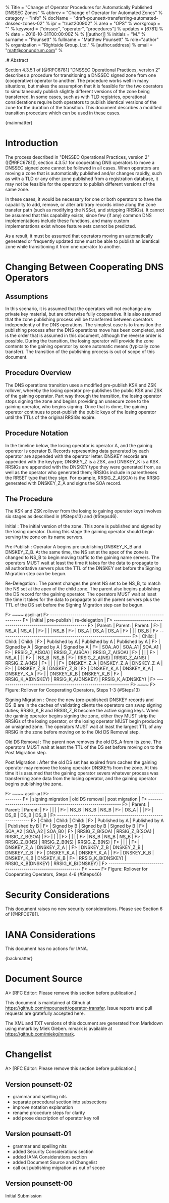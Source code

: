 % Title = "Change of Operator Procedures for Automatically Published DNSSEC Zones"
% abbrev = "Change of Operator for Automated Zones"
% category = "info"
% docName = "draft-pounsett-transferring-automated-dnssec-zones-02"
% ipr = "trust200902"
% area = "OPS"
% workgroup = ""
% keyword = ["dnssec", "operator", "procedures"]
% updates = [6781]
%
% date = 2016-10-31T00:00:00Z
%
% [[author]]
% initials = "M."
% surname = "Pounsett"
% fullname = "Matthew Pounsett"
% role="author"
% organization = "Rightside Group, Ltd."
% 	[author.address]
%	email = "matt@conundrum.com"
%

.# Abstract

Section 4.3.5.1 of [@!RFC6781] "DNSSEC Operational Practices, version 2"
describes a procedure for transitioning a DNSSEC signed zone from one
(cooperative) operator to another.  The procedure works well in many
situations, but makes the assumption that it is feasible for the two operators
to simultaneously publish slightly different versions of the zone being
transferred.  In some cases, such as with TLD registries, operational
considerations require both operators to publish identical versions of the
zone for the duration of the transition.  This document describes a modified
transition procedure which can be used in these cases.

{mainmatter}

# Introduction

The process described in "DNSSEC Operational Practices, version 2"
([@!RFC6781]), section 4.3.5.1 for cooperating DNS operators to move a DNSSEC
signed zone cannot be followed in all cases.  When operators are moving a zone
that is automatically published and/or changes rapidly, such as with a TLD or
any other zone published from a registration database, it may not be feasible
for the operators to publish different versions of the same zone.

In these cases, it would be necessary for one or both operators to have the
capability to add, remove, or alter arbitrary records inline along the zone
transfer path (such as modifying the NSSet, and stripping RRSIGs).  It cannot
be assumed that this capability exists, since few (if any) common DNS
implementations include these functions, and many custom implementations exist
whose feature sets cannot be predicted.

As a result, it must be assumed that operators moving an automatically
generated or frequently updated zone must be able to publish an identical zone
while transitioning it from one operator to another.

# Changing Between Cooperating DNS Operators

## Assumptions

In this scenario, it is assumed that the operators will not exchange any
private key material, but are otherwise fully cooperative.  It is also assumed
that the zone publishing process will be transferred between operators
independently of the DNS operations.  The simplest case is to transition the
publishing process after the DNS operations move has been completed, and is
the order that is assumed in this document, although the reverse order is
possible.  During the transition, the losing operator will provide the zone
contents to the gaining operator by some automatic means (typically zone
transfer).  The transition of the publishing process is out of scope of this
document.

## Procedure Overview

The DNS operations transition uses a modified pre-publish KSK and ZSK
rollover, whereby the losing operator pre-publishes the public KSK and ZSK of
the gaining operator.  Part way through the transition, the losing operator
stops signing the zone and begins providing an unsecure zone to the gaining
operator, who begins signing.  Once that is done, the gaining operator
continues to post-publish the public keys of the losing operator until the
TTLs of the original RRSIGs expire.

## Procedure Notation

In the timeline below, the losing operator is operator A, and the gaining
operator is operator B.  Records representing data generated by each operator
are appended with the operator letter.  DNSKEY records are appended with the
keytype;  DNSKEY_Z is a ZSK, and DNSKEY_K is a KSK.  RRSIGs are appended with
the DNSKEY type they were generated from, as well as the operator who
generated them; RRSIGs include in parentheses the RRSET type that they sign.
For example, RRSIG_Z_A(SOA) is the RRSIG generated with DNSKEY_Z_A and signs
the SOA record.

## The Procedure

The KSK and ZSK rollover from the losing to gaining operator keys involves six
stages as described in (#Steps13) and (#Steps46).

Initial
: The initial version of the zone.  This zone is published and signed by the
  losing operator.  During this stage the gaining operator should begin
  serving the zone on its name servers.

Pre-Publish
: Operator A begins pre-publishing DNSKEY_K_B and DNSKEY_Z_B.  At the same
  time, the NS set at the apex of the zone is changed to NS_B to begin moving
  traffic to the gaining name servers.  The operators MUST wait at least the
  time it takes for the data to propagate to all authoritative servers plus
  the TTL of the DNSKEY set before the Signing Migration step can be begun.

Re-Delegation
: The parent changes the prent NS set to be NS_B, to match the NS set at the
  apex of the child zone.  The parent also begins publishing the DS record for
  the gaining operator.  The operators MUST wait at least the time it takes
  for the data to propagate to all the parent servers plus the TTL of the DS
  set before the Signing Migration step can be begun.

F> ~~~~ ascii-art
F> ----------------------------------------------------------------
F> | initial            | pre-publish        | re-delegation      |
F> ----------------------------------------------------------------
F> | Parent:            | Parent:            | Parent:            |
F> |  NS_A              |  NS_A              |                    |
F> |                    |                    |  NS_B              |
F> |  DS_A              |  DS_A              |  DS_A              |
F> |                    |                    |  DS_B              |
F> ----------------------------------------------------------------
F> | Child:             | Child:             | Child:             |
F> | Published by A     | Published by A     | Published by A     |
F> | Signed by A        | Signed by A        | Signed by A        |
F> |  SOA_A0            |  SOA_A1            |  SOA_A1            |
F> |  RRSIG_Z_A(SOA)    |  RRSIG_Z_A(SOA)    |  RRSIG_Z_A(SOA)    |
F> |                    |                    |                    |
F> |  NS_A              |                    |                    |
F> |                    |  NS_B              |  NS_B              |
F> |  RRSIG_Z_A(NS)     |  RRSIG_Z_A(NS)     |  RRSIG_Z_A(NS)     |
F> |                    |                    |                    |
F> |  DNSKEY_Z_A        |  DNSKEY_Z_A        |  DNSKEY_Z_A        |
F> |                    |  DNSKEY_Z_B        |  DNSKEY_Z_B        |
F> |  DNSKEY_K_A        |  DNSKEY_K_A        |  DNSKEY_K_A        |
F> |                    |  DNSKEY_K_B        |  DNSKEY_K_B        |
F> |  RRSIG_K_A(DNSKEY) |  RRSIG_K_A(DNSKEY) |  RRSIG_K_A(DNSKEY) |
F> ----------------------------------------------------------------
F> ~~~~
F> Figure: Rollover for Cooperating Operators, Steps 1-3 {#Steps13}

Signing Migration
: Once the new (pre-published) DNSKEY records and DS_B are in the caches of
  validating clients the operators can swap signing duties; RRSIG_K_B and
  RRSIG_Z_B become the active signing keys.  When the ganinig operator begins
  signing the zone, either they MUST strip the RRSIGs of the losing operator,
  or the losing operator MUST begin producing an unsigned zone.  The operators
  MUST wait at least the largest TTL of any RRSIG in the zone before moving on
  to the Old DS Removal step.

Old DS Removal
: The parent now removes the old DS_A from its zone.  The operators MUST wait
  at least the TTL of the DS set before moving on to the Post Migration step.

Post Migration
: After the old DS set has expired from caches the gaining operator may remove
  the losing operator DNSKEYs from the zone.  At this time it is assumed that
  the gaining operator severs whatever process was transferring zone data from
  the losing operator, and the gaining operator begins publishing the zone.

F> ~~~~ ascii-art
F> ----------------------------------------------------------------
F> | signing migration  | old DS removal     | post migration     |
F> ----------------------------------------------------------------
F> |  Parent:           | Parent:            | Parent:            |
F> |                    |                    |                    |
F> |   NS_B             |  NS_B              |  NS_B              |
F> |   DS_A             |                    |                    |
F> |   DS_B             |  DS_B              |  DS_B              |
F> ----------------------------------------------------------------
F> | Child:             | Child:             | Child:             |
F> | Published by A     | Published by A     | Published by B     |
F> | Signed by B        | Signed by B        | Signed by B        |
F> |  SOA_A2            |  SOA_A2            |  SOA_B0            |
F> |  RRSIG_Z_B(SOA)    |  RRSIG_Z_B(SOA)    |  RRSIG_Z_B(SOA)    |
F> |                    |                    |                    |
F> |                    |                    |                    |
F> |  NS_B              |  NS_B              |  NS_B              |
F> |  RRSIG_Z_B(NS)     |  RRSIG_Z_B(NS)     |  RRSIG_Z_B(NS)     |
F> |                    |                    |                    |
F> |  DNSKEY_Z_A        |  DNSKEY_Z_A        |                    |
F> |  DNSKEY_Z_B        |  DNSKEY_Z_B        |  DNSKEY_Z_B        |
F> |  DNSKEY_K_A        |  DNSKEY_K_A        |                    |
F> |  DNSKEY_K_B        |  DNSKEY_K_B        |  DNSKEY_K_B        |
F> |  RRSIG_K_B(DNSKEY) |  RRSIG_K_B(DNSKEY) |  RRSIG_K_B(DNSKEY) |
F> ----------------------------------------------------------------
F> ~~~~
F> Figure: Rollover for Cooperating Operators, Steps 4-6 {#Steps46}

# Security Considerations

This document raises no new security considerations.  Please see
Section 6 of [@!RFC6781].

# IANA Considerations

This document has no actions for IANA.

{backmatter}

# Document Source

A> [RFC Editor: Please remove this section before publication.]

This document is maintained at Github at
<https://github.com/mpounsett/operator-transfer>.  Issue reports and pull
requests are gratefully accepted here. 

The XML and TXT versions of this document are generated from Markdown
using mmark by Miek Gieben.  mmark is available at
<https://github.com/miekg/mmark>.

# Changelist

A> [RFC Editor: Please remove this section before publication.]

## Version pounsett-02

- grammar and spelling nits
- separate procedural section into subsections
- improve notation explanation
- rename procedure steps for clarity
- add prose description of operator key roll

## Version pounsett-01

- grammar and spelling nits
- added Security Considerations section
- added IANA Considerations section
- added Document Source and Changelist
- call out publishing migration as out of scope

## Version pounsett-00

Initial Submission
